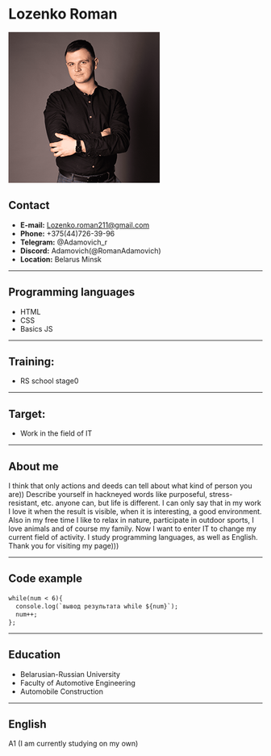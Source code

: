 # Lozenko Roman

![myFoto](img/portfolio3.png "Моё фото")

## Contact
* __E-mail:__ Lozenko.roman211@gmail.com
* __Phone:__ +375(44)726-39-96
* __Telegram:__ @Adamovich_r
* __Discord:__ Adamovich(@RomanAdamovich)
* __Location:__ Belarus Minsk

---
## Programming languages
* HTML
* CSS
* Basics JS
---
## Training:
* RS school stage0
---
## Target:
* Work in the field of IT
---
## About me
   I think that only actions and deeds can tell about what kind of person you are)) Describe yourself in hackneyed words like purposeful, stress-resistant, etc. anyone can, but life is different. I can only say that in my work I love it when the result is visible, when it is interesting, a good environment. Also in my free time I like to relax in nature, participate in outdoor sports, I love animals and of course my family. Now I want to enter IT to change my current field of activity. I study programming languages, as well as English. Thank you for visiting my page)))

---
## Сode example
```let num = 0;
while(num < 6){
  console.log(`вывод результата while ${num}`);
  num++;
};
```
---
## Education
* Belarusian-Russian University
* Faculty of Automotive Engineering
* Automobile Construction

---
## English
A1 (I am currently studying on my own)
